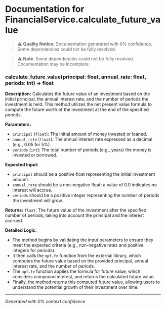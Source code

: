 # Documentation for FinancialService.calculate_future_value

> ⚠️ **Quality Notice**: Documentation generated with 0% confidence. Some dependencies could not be fully resolved.


> ⚠️ **Note**: Some dependencies could not be fully resolved. Documentation may be incomplete.
### calculate_future_value(principal: float, annual_rate: float, periods: int) -> float

**Description:**
Calculates the future value of an investment based on the initial principal, the annual interest rate, and the number of periods the investment is held. This method utilizes the net present value formula to compute the future worth of the investment at the end of the specified periods.

**Parameters:**
- `principal` (`float`): The initial amount of money invested or loaned.
- `annual_rate` (`float`): The annual interest rate expressed as a decimal (e.g., 0.05 for 5%).
- `periods` (`int`): The total number of periods (e.g., years) the money is invested or borrowed.

**Expected Input:**
- `principal` should be a positive float representing the initial investment amount.
- `annual_rate` should be a non-negative float; a value of 0.0 indicates no interest will accrue.
- `periods` should be a positive integer representing the number of periods the investment will grow.

**Returns:**
`float`: The future value of the investment after the specified number of periods, taking into account the principal and the interest accrued.

**Detailed Logic:**
- The method begins by validating the input parameters to ensure they meet the expected criteria (e.g., non-negative rates and positive integers for periods).
- It then calls the `npf.fv` function from the external library, which computes the future value based on the provided principal, annual interest rate, and the number of periods.
- The `npf.fv` function applies the formula for future value, which considers compound interest, and returns the calculated future value.
- Finally, the method returns this computed future value, allowing users to understand the potential growth of their investment over time.

---
*Generated with 0% context confidence*
